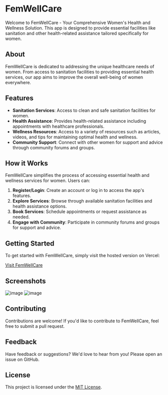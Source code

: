 # FemWellCare

Welcome to FemWellCare - Your Comprehensive Women's Health and Wellness Solution. This app is designed to provide essential facilities like sanitation and other health-related assistance tailored specifically for women.

## About

FemWellCare is dedicated to addressing the unique healthcare needs of women. From access to sanitation facilities to providing essential health services, our app aims to improve the overall well-being of women everywhere.

## Features

- **Sanitation Services**: Access to clean and safe sanitation facilities for women.
- **Health Assistance**: Provides health-related assistance including appointments with healthcare professionals.
- **Wellness Resources**: Access to a variety of resources such as articles, videos, and tips for maintaining optimal health and wellness.
- **Community Support**: Connect with other women for support and advice through community forums and groups.

## How it Works

FemWellCare simplifies the process of accessing essential health and wellness services for women. Users can:

1. **Register/Login**: Create an account or log in to access the app's features.
2. **Explore Services**: Browse through available sanitation facilities and health assistance options.
3. **Book Services**: Schedule appointments or request assistance as needed.
4. **Engage with Community**: Participate in community forums and groups for support and advice.

## Getting Started

To get started with FemWellCare, simply visit the hosted version on Vercel:

[Visit FemWellCare](https://femwellcare.vercel.app/)

## Screenshots
![image](https://github.com/subhro1530/femwellcare/assets/113383437/ec139d3a-626e-4f49-aa45-c47c770dd634)
![image](https://github.com/subhro1530/femwellcare/assets/113383437/55cf75d4-a9d5-4888-88a0-42c019263604)



## Contributing

Contributions are welcome! If you'd like to contribute to FemWellCare, feel free to submit a pull request.

## Feedback

Have feedback or suggestions? We'd love to hear from you! Please open an issue on GitHub.

## License

This project is licensed under the [MIT License](LICENSE).
